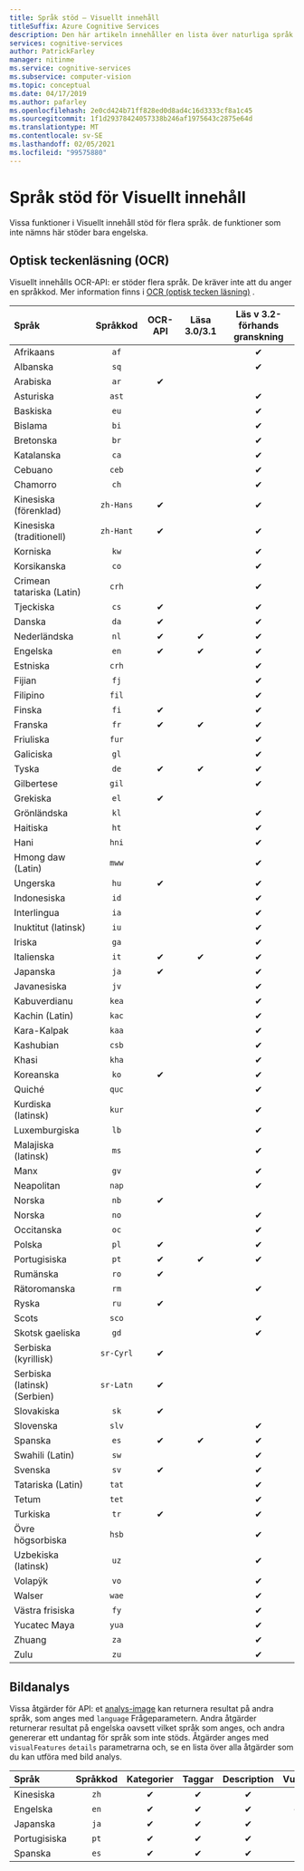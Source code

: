 ```yaml
---
title: Språk stöd – Visuellt innehåll
titleSuffix: Azure Cognitive Services
description: Den här artikeln innehåller en lista över naturliga språk som stöds av Visuellt innehåll funktioner; OCR, bild analys.
services: cognitive-services
author: PatrickFarley
manager: nitinme
ms.service: cognitive-services
ms.subservice: computer-vision
ms.topic: conceptual
ms.date: 04/17/2019
ms.author: pafarley
ms.openlocfilehash: 2e0cd424b71ff828ed0d8ad4c16d3333cf8a1c45
ms.sourcegitcommit: 1f1d29378424057338b246af1975643c2875e64d
ms.translationtype: MT
ms.contentlocale: sv-SE
ms.lasthandoff: 02/05/2021
ms.locfileid: "99575880"
---
```

# <a name="language-support-for-computer-vision"></a>Språk stöd för Visuellt innehåll

Vissa funktioner i Visuellt innehåll stöd för flera språk. de funktioner som inte nämns här stöder bara engelska.

## <a name="optical-character-recognition-ocr"></a>Optisk teckenläsning (OCR)

Visuellt innehålls OCR-API: er stöder flera språk. De kräver inte att du anger en språkkod. Mer information finns i [OCR (optisk tecken läsning)](concept-recognizing-text.md) .

|Språk| Språkkod | OCR-API | Läsa 3.0/3.1 | Läs v 3.2-förhands granskning |
|:-----|:----:|:-----:|:---:|:---:|
|Afrikaans|`af`| | |✔ |
|Albanska |`sq`| | |✔ |
|Arabiska | `ar`|✔ | | |
|Asturiska |`ast`| | |✔ |
|Baskiska  |`eu`| | |✔ |
|Bislama   |`bi`| | |✔ |
|Bretonska    |`br`| | |✔ |
|Katalanska    |`ca`| | |✔ |
|Cebuano    |`ceb`| | |✔ |
|Chamorro  |`ch`| | |✔ |
|Kinesiska (förenklad) | `zh-Hans`|✔ | |✔ |
|Kinesiska (traditionell) | `zh-Hant`|✔ | |✔ |
|Korniska     |`kw`| | |✔ |
|Korsikanska      |`co`| | |✔ |
|Crimean tatariska (Latin)  |`crh`| | |✔ |
|Tjeckiska | `cs` |✔ | |✔ |
|Danska | `da` |✔ | |✔ |
|Nederländska | `nl` |✔ |✔ |✔ |
|Engelska | `en` |✔ |✔ |✔ |
|Estniska  |`crh`| | |✔ |
|Fijian |`fj`| | |✔ |
|Filipino  |`fil`| | |✔ |
|Finska | `fi` |✔ | |✔ |
|Franska | `fr` |✔ |✔ |✔ |
|Friuliska  | `fur` | | |✔ |
|Galiciska   | `gl` | | |✔ |
|Tyska | `de` |✔ |✔ |✔ |
|Gilbertese    | `gil` | | |✔ |
|Grekiska | `el` |✔ | | |
|Grönländska   | `kl` | | |✔ |
|Haitiska  | `ht` | | |✔ |
|Hani  | `hni` | | |✔ |
|Hmong daw (Latin) | `mww` | | |✔ |
|Ungerska | `hu` |✔ | | ✔ |
|Indonesiska   | `id` | | |✔ |
|Interlingua  | `ia` | | |✔ |
|Inuktitut (latinsk)  | `iu` | | |✔ |
|Iriska    | `ga` | | |✔ |
|Italienska | `it` |✔ |✔ |✔ |
|Japanska | `ja` |✔ | |✔ |
|Javanesiska | `jv` | | |✔ |
|Kabuverdianu | `kea` | | |✔ |
|Kachin (Latin) | `kac` | | |✔ |
|Kara-Kalpak | `kaa` | | |✔ |
|Kashubian | `csb` | | |✔ |
|Khasi  | `kha` | | |✔ |
|Koreanska | `ko` |✔ | |✔ |
|Quiché  | `quc` | | |✔ |
|Kurdiska (latinsk) | `kur` | | |✔ |
|Luxemburgiska  | `lb` | | |✔ |
|Malajiska (latinsk)  | `ms` | | |✔ |
|Manx  | `gv` | | |✔ |
|Neapolitan   | `nap` | | |✔ |
|Norska | `nb` |✔ | | |
|Norska | `no` | | |✔ |
|Occitanska | `oc` | | |✔ |
|Polska | `pl` |✔ | |✔ |
|Portugisiska | `pt` |✔ |✔ |✔ |
|Rumänska | `ro` |✔ | | |
|Rätoromanska  | `rm` | | |✔ |
|Ryska | `ru` |✔ | | |
|Scots  | `sco` | | |✔ |
|Skotsk gaeliska  | `gd` | | |✔ |
|Serbiska (kyrillisk) | `sr-Cyrl` |✔ | | |
|Serbiska (latinsk) (Serbien) | `sr-Latn` |✔ | | |
|Slovakiska | `sk` |✔ | | |
|Slovenska  | `slv` | | |✔ |
|Spanska | `es` |✔ |✔ |✔ |
|Swahili (Latin)  | `sw` | | |✔ |
|Svenska | `sv` |✔ | |✔ |
|Tatariska (Latin)  | `tat` | | |✔ |
|Tetum    | `tet` | | |✔ |
|Turkiska | `tr` |✔ | |✔ |
|Övre högsorbiska  | `hsb` | | |✔ |
|Uzbekiska (latinsk)     | `uz` | | |✔ |
|Volapÿk   | `vo` | | |✔ |
|Walser    | `wae` | | |✔ |
|Västra frisiska | `fy` | | |✔ |
|Yucatec Maya | `yua` | | |✔ |
|Zhuang | `za` | | |✔ |
|Zulu  | `zu` | | |✔ |

## <a name="image-analysis"></a>Bildanalys

Vissa åtgärder för API: et [analys-image](https://westcentralus.dev.cognitive.microsoft.com/docs/services/computer-vision-v3-1-ga/operations/56f91f2e778daf14a499f21b) kan returnera resultat på andra språk, som anges med `language` Frågeparametern. Andra åtgärder returnerar resultat på engelska oavsett vilket språk som anges, och andra genererar ett undantag för språk som inte stöds. Åtgärder anges med `visualFeatures` `details` parametrarna och, se en lista över alla [](overview.md) åtgärder som du kan utföra med bild analys.

|Språk | Språkkod | Kategorier | Taggar | Description | Vuxen | Varumärken | Färg | Ansikten | ImageType | Objekt | Kändisar | Landmärken |
|:---|:---:|:----:|:---:|:---:|:---:|:---:|:---:|:---:|:---:|:---:|:---:|:---:|
|Kinesiska | `zh`    | ✔ | ✔| ✔|-|-|-|-|-|❌|✔|✔|
|Engelska | `en`   | ✔ | ✔| ✔|✔|✔|✔|✔|✔|✔|✔|✔|
|Japanska | `ja`   | ✔ | ✔| ✔|-|-|-|-|-|❌|✔|✔|
|Portugisiska | `pt` | ✔ | ✔| ✔|-|-|-|-|-|❌|✔|✔|
|Spanska | `es`    | ✔ | ✔| ✔|-|-|-|-|-|❌|✔|✔|
